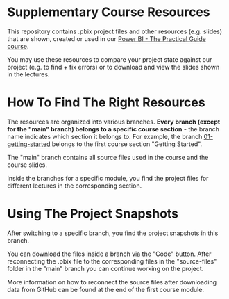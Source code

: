 # Supplementary Course Resources

This repository contains .pbix project files and other resources (e.g. slides) that are shown, created or used in our [Power BI - The Practical Guide course](https://acad.link/powerbi).

You may use these resources to compare your project state against our project (e.g. to find + fix errors) or to download and view the slides shown in the lectures.

# How To Find The Right Resources

The resources are organized into various branches. **Every branch (except for the "main" branch) belongs to a specific course section** - the branch name indicates which section it belongs to. For example, the branch [01-getting-started](/academind/power-bi-course-resources/tree/01-getting-started) belongs to the first course section "Getting Started".

The "main" branch contains all source files used in the course and the course slides.

Inside the branches for a specific module, you find the project files for different lectures in the corresponding section.

# Using The Project Snapshots

After switching to a specific branch, you find the project snapshots in this branch.

You can download the files inside a branch via the "Code" button. After reconnecting the .pbix file to the corresponding files in the "source-files" folder in the "main" branch you can continue working on the project.

More information on how to reconnect the source files after downloading data from GitHub can be found at the end of the first course module.
